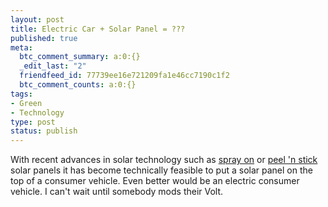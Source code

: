 ```yaml
--- 
layout: post
title: Electric Car + Solar Panel = ???
published: true
meta: 
  btc_comment_summary: a:0:{}
  _edit_last: "2"
  friendfeed_id: 77739ee16e721209fa1e46cc7190c1f2
  btc_comment_counts: a:0:{}
tags: 
- Green
- Technology
type: post
status: publish
---
```

With recent advances in solar technology such as [spray on](http://news.nationalgeographic.com/news/2005/01/0114_050114_solarplastic.html) or [peel 'n stick](http://www.triplepundit.com/pages/peel-stick-solar-fulfills-the--003101.php) solar panels it has become technically feasible to put a solar panel on the top of a consumer vehicle. Even better would be an electric consumer vehicle. I can't wait until somebody mods their Volt. 
